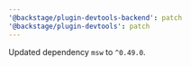 ```yaml
---
'@backstage/plugin-devtools-backend': patch
'@backstage/plugin-devtools': patch
---
```


Updated dependency `msw` to `^0.49.0`.
